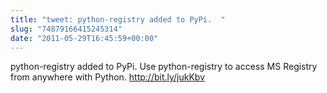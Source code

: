 ```yaml
---
title: "tweet: python-registry added to PyPi.  "
slug: "74879166415245314"
date: "2011-05-29T16:45:59+00:00"
---
```

python-registry added to PyPi.  Use python-registry to access MS Registry from anywhere with Python. http://bit.ly/jukKbv